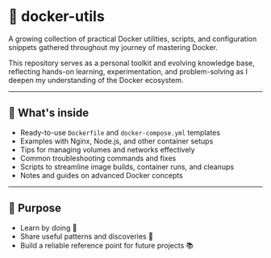 # 🐳 docker-utils

A growing collection of practical Docker utilities, scripts, and configuration snippets gathered throughout my journey of mastering Docker.

This repository serves as a personal toolkit and evolving knowledge base, reflecting hands-on learning, experimentation, and problem-solving as I deepen my understanding of the Docker ecosystem.

---

## 🔧 What's inside

- Ready-to-use `Dockerfile` and `docker-compose.yml` templates  
- Examples with Nginx, Node.js, and other container setups  
- Tips for managing volumes and networks effectively  
- Common troubleshooting commands and fixes  
- Scripts to streamline image builds, container runs, and cleanups  
- Notes and guides on advanced Docker concepts  

---

## 📌 Purpose

- Learn by doing 🧠  
- Share useful patterns and discoveries 🧰  
- Build a reliable reference point for future projects 📚  
